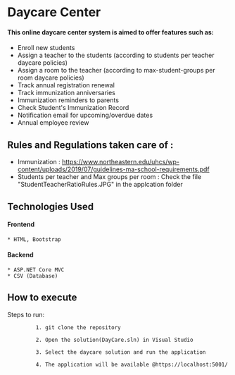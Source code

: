# Daycare Center

#### This online daycare center system is aimed to offer features such as:

* Enroll new students
* Assign a teacher to the students (according to students per teacher daycare policies)
* Assign a room to the teacher (according to max-student-groups per room daycare policies)
* Track annual registration renewal
* Track immunization anniversaries
* Immunization reminders to parents
* Check Student's Immunization Record
* Notification email for upcoming/overdue dates
* Annual employee review

## Rules and Regulations taken care of :
* Immunization : https://www.northeastern.edu/uhcs/wp-content/uploads/2019/07/guidelines-ma-school-requirements.pdf
* Students per teacher and Max groups per room : Check the file "StudentTeacherRatioRules.JPG" in the applcation folder

## Technologies Used
#### Frontend
    * HTML, Bootstrap

#### Backend
    * ASP.NET Core MVC
	* CSV (Database)


## How to execute

Steps to run:

             1. git clone the repository
             
             2. Open the solution(DayCare.sln) in Visual Studio

             3. Select the daycare solution and run the application

             4. The application will be available @https://localhost:5001/



